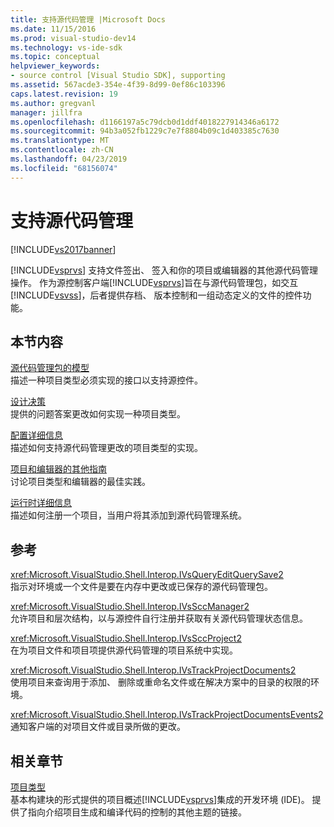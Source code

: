 ```yaml
---
title: 支持源代码管理 |Microsoft Docs
ms.date: 11/15/2016
ms.prod: visual-studio-dev14
ms.technology: vs-ide-sdk
ms.topic: conceptual
helpviewer_keywords:
- source control [Visual Studio SDK], supporting
ms.assetid: 567acde3-354e-4f39-8d99-0ef86c103396
caps.latest.revision: 19
ms.author: gregvanl
manager: jillfra
ms.openlocfilehash: d1166197a5c79dcb0d1ddf4018227914346a6172
ms.sourcegitcommit: 94b3a052fb1229c7e7f8804b09c1d403385c7630
ms.translationtype: MT
ms.contentlocale: zh-CN
ms.lasthandoff: 04/23/2019
ms.locfileid: "68156074"
---
```

# <a name="supporting-source-control"></a>支持源代码管理
[!INCLUDE[vs2017banner](../../includes/vs2017banner.md)]

[!INCLUDE[vsprvs](../../includes/vsprvs-md.md)] 支持文件签出、 签入和你的项目或编辑器的其他源代码管理操作。 作为源控制客户端[!INCLUDE[vsprvs](../../includes/vsprvs-md.md)]旨在与源代码管理包，如交互[!INCLUDE[vsvss](../../includes/vsvss-md.md)]，后者提供存档、 版本控制和一组动态定义的文件的控件功能。  
  
## <a name="in-this-section"></a>本节内容  
 [源代码管理包的模型](../../extensibility/internals/model-for-source-control-packages.md)  
 描述一种项目类型必须实现的接口以支持源控件。  
  
 [设计决策](../../extensibility/internals/source-control-design-decisions.md)  
 提供的问题答案更改如何实现一种项目类型。  
  
 [配置详细信息](../../extensibility/internals/source-control-configuration-details.md)  
 描述如何支持源代码管理更改的项目类型的实现。  
  
 [项目和编辑器的其他指南](../../extensibility/internals/additional-source-control-guidelines-for-projects-and-editors.md)  
 讨论项目类型和编辑器的最佳实践。  
  
 [运行时详细信息](../../extensibility/internals/source-control-runtime-details.md)  
 描述如何注册一个项目，当用户将其添加到源代码管理系统。  
  
## <a name="reference"></a>参考  
 <xref:Microsoft.VisualStudio.Shell.Interop.IVsQueryEditQuerySave2>  
 指示对环境或一个文件是要在内存中更改或已保存的源代码管理包。  
  
 <xref:Microsoft.VisualStudio.Shell.Interop.IVsSccManager2>  
 允许项目和层次结构，以与源控件自行注册并获取有关源代码管理状态信息。  
  
 <xref:Microsoft.VisualStudio.Shell.Interop.IVsSccProject2>  
 在为项目文件和项目项提供源代码管理的项目系统中实现。  
  
 <xref:Microsoft.VisualStudio.Shell.Interop.IVsTrackProjectDocuments2>  
 使用项目来查询用于添加、 删除或重命名文件或在解决方案中的目录的权限的环境。  
  
 <xref:Microsoft.VisualStudio.Shell.Interop.IVsTrackProjectDocumentsEvents2>  
 通知客户端的对项目文件或目录所做的更改。  
  
## <a name="related-sections"></a>相关章节  
 [项目类型](../../extensibility/internals/project-types.md)  
 基本构建块的形式提供的项目概述[!INCLUDE[vsprvs](../../includes/vsprvs-md.md)]集成的开发环境 (IDE)。 提供了指向介绍项目生成和编译代码的控制的其他主题的链接。
